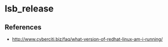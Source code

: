 # lsb_release

## References
* http://www.cyberciti.biz/faq/what-version-of-redhat-linux-am-i-running/


